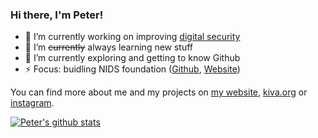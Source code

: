 
### Hi there, I'm Peter!

- 🔭 I’m currently working on improving [digital security](https://www.digitale-sicherheit.org/)
- 🌱 I’m ~~currently~~ always learning new stuff
- 👯 I’m currently exploring and getting to know Github
- ⚡ Focus: buidling NIDS foundation ([Github](https://github.com/nidsfoundation/), [Website](https://www.nids.foundation))

You can find more about me and my projects on [my website](https://pw.is), [kiva.org](https://www.kiva.org/lender/peterw) or [instagram](https://www.instagram.com/peterwilfahrt/).

[![Peter's github stats](https://github-readme-stats.vercel.app/api?username=p-w)](https://pw.is/)
